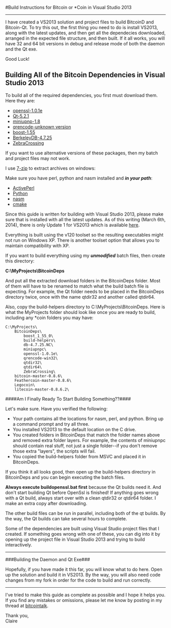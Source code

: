#Build Instructions for Bitcoin or *Coin in Visual Studio 2013

----------

I have created a VS2013 solution and project files to build BitcoinD and Bitcoin-Qt.  To try this out, the first thing you need to do is install VS2013, along with the latest updates, and then get all the dependecies downloaded, arranged in the expected file structure, and then built.  If it all works, you will have 32 and 64 bit versions in debug and release mode of both the daemon and the Qt exe.

Good Luck!


## Building All of the Bitcoin Dependencies in Visual Studio 2013 ##

To build all of the required dependencies, you first must download them.  Here they are:

- [openssl-1.0.1e](http://www.openssl.org/source/openssl-1.0.1e.tar.gz)
- [Qt-5.2.1](http://download.qt-project.org/official_releases/qt/5.2/5.2.1/single/qt-everywhere-opensource-src-5.2.1.7z)
- [miniupnp-1.8](http://miniupnp.free.fr/files/download.php?file=miniupnpc-1.8.20131209.tar.gz)
- [qrencode-unknown version](http://qrencode-win32.googlecode.com/archive/681f2ea7a41f919486d9932b3352a2e6920e1cb9.zip)
- [boost-1.55](http://softlayer-dal.dl.sourceforge.net/project/boost/boost/1.55.0/boost_1_55_0.zip)
- [BerkeleyDB-4.7.25](http://download.oracle.com/berkeley-db/db-4.7.25.NC.tar.gz)
- [ZebraCrossing](https://github.com/ClaireDuSoleil/ZebraCrossing)

If you want to use alternative versions of these packages, then my batch and project files may not work.  

I use [7-zip](http://www.7-zip.org/download.html) to extract archives on windows:


Make sure you have perl, python and nasm installed and ***in your path***:

- [ActivePerl](http://www.activestate.com/activeperl/downloads)
- [Python](http://www.python.org/download/releases/)
- [nasm](http://sourceforge.net/projects/nasm/files/latest/download)
- [cmake](http://www.cmake.org/cmake/resources/software.html)


Since this guide is written for building with Visual Studio 2013, please make sure that is installed with all the latest updates.  As of this writing (March 6th, 2014), there is only Update 1 for VS2013 which is available [here](http://download.microsoft.com/download/8/2/6/826E264A-729E-414A-9E67-729923083310/VSU1/VS2013.1.exe).

Everything is built using the v120 toolset so the resulting executables might not run on Windows XP.  There is another toolset option that allows you to maintain compatibility with XP.  

If you want to build everything using my ***unmodified*** batch files, then create this directory:

**C:\MyProjects\BitcoinDeps**

And put all the extracted download folders in the BitcoinDeps folder.  Most of them will have to be renamed to match what the build batch file is expecting.  For example, the Qt folder needs to be placed in the BitcoinDeps directory twice, once with the name qtdir32 and another called qtdir64.

Also, copy the build-helpers directory to C:\MyProjects\BitcoinDeps.  Here is what the MyProjects folder should look like once you are ready to build, including any *coin folders you may have:

    C:\MyProjects\
        BitcoinDeps\
            boost_1_55_0\
            build-helpers\
            db-4.7.25.NC\
            miniupnpc\
            openssl-1.0.1e\
            qrencode-win32\
            qtdir32\
            qtdir64\
            ZebraCrossing\
        bitcoin-master-0.8.6\
        Feathercoin-master-0.8.6\
        Legocoin\
        litecoin-master-0.8.6.2\


####Am I Finally Ready To Start Building Something??####

Let's make sure.  Have you verified the following:

- Your path contains all the locations for nasm, perl, and python.  Bring up a command prompt and try all three.
- You installed VS2013 to the default location on the C drive.
- You created folders in BitcoinDeps that match the folder names above and removed extra folder layers.  For example, the contents of miniupnpc should contain real stuff, not just a single folder--if you don't remove those extra "layers", the scripts will fail.
- You copied the build-helpers folder from MSVC and placed it in BitcoinDeps.

If you think it all looks good, then open up the build-helpers directory in BitcoinDeps and you can begin executing the batch files. 

**Always execute buildopenssl.bat first** because the Qt builds need it.  And don't start building Qt before OpenSsl is finished!  If anything goes wrong with a Qt build, always start over with a clean qtdir32 or qtdir64 folder. I make an extra copy after downloading.

The other build files can be run in parallel, including both of the qt builds.  By the way, the Qt builds can take several hours to complete.

Some of the dependencies are built using Visual Studio project files that I created.  If something goes wrong with one of these, you can dig into it by opening up the project file in Visual Studio 2013 and trying to build interactively.


----------
###Building the Daemon and Qt Exe###

Hopefully, if you have made it this far, you will know what to do here.  Open up the solution and build it in VS2013.  By the way, you will also need code changes from my fork in order for the code to build and run correctly.  

----------



I've tried to make this guide as complete as possible and I hope it helps you. If you find any mistakes or omissions, please let me know by posting in my thread at [bitcointalk](https://bitcointalk.org/index.php?topic=349094).

Thank you,<br/>Claire

